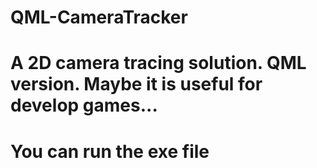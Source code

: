 # QML-CameraTracker
# A 2D camera tracing solution. QML version. Maybe it is useful for develop games...
# You can run the exe file
